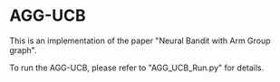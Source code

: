 # AGG-UCB

This is an implementation of the paper "Neural Bandit with Arm Group graph".

To run the AGG-UCB, please refer to "AGG_UCB_Run.py" for details.
